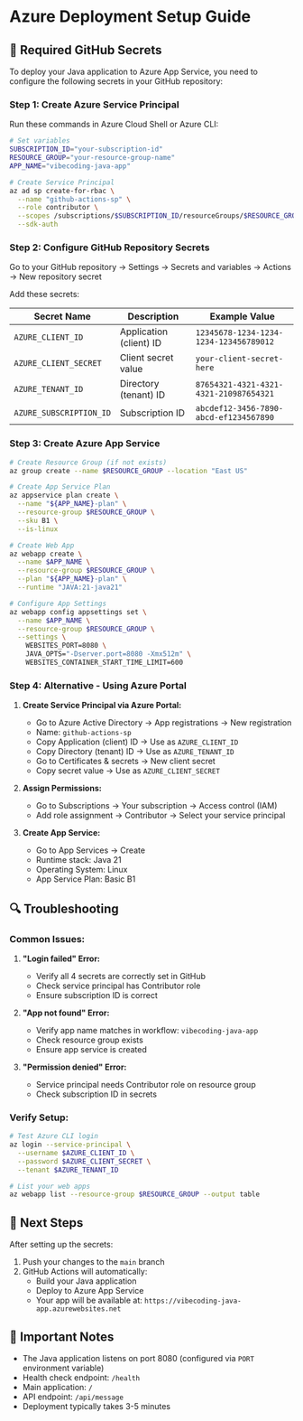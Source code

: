 # Azure Deployment Setup Guide

## 🔧 Required GitHub Secrets

To deploy your Java application to Azure App Service, you need to configure the following secrets in your GitHub repository:

### Step 1: Create Azure Service Principal

Run these commands in Azure Cloud Shell or Azure CLI:

```bash
# Set variables
SUBSCRIPTION_ID="your-subscription-id"
RESOURCE_GROUP="your-resource-group-name"
APP_NAME="vibecoding-java-app"

# Create Service Principal
az ad sp create-for-rbac \
  --name "github-actions-sp" \
  --role contributor \
  --scopes /subscriptions/$SUBSCRIPTION_ID/resourceGroups/$RESOURCE_GROUP \
  --sdk-auth
```

### Step 2: Configure GitHub Repository Secrets

Go to your GitHub repository → Settings → Secrets and variables → Actions → New repository secret

Add these secrets:

| Secret Name | Description | Example Value |
|-------------|-------------|---------------|
| `AZURE_CLIENT_ID` | Application (client) ID | `12345678-1234-1234-1234-123456789012` |
| `AZURE_CLIENT_SECRET` | Client secret value | `your-client-secret-here` |
| `AZURE_TENANT_ID` | Directory (tenant) ID | `87654321-4321-4321-4321-210987654321` |
| `AZURE_SUBSCRIPTION_ID` | Subscription ID | `abcdef12-3456-7890-abcd-ef1234567890` |

### Step 3: Create Azure App Service

```bash
# Create Resource Group (if not exists)
az group create --name $RESOURCE_GROUP --location "East US"

# Create App Service Plan
az appservice plan create \
  --name "${APP_NAME}-plan" \
  --resource-group $RESOURCE_GROUP \
  --sku B1 \
  --is-linux

# Create Web App
az webapp create \
  --name $APP_NAME \
  --resource-group $RESOURCE_GROUP \
  --plan "${APP_NAME}-plan" \
  --runtime "JAVA:21-java21"

# Configure App Settings
az webapp config appsettings set \
  --name $APP_NAME \
  --resource-group $RESOURCE_GROUP \
  --settings \
    WEBSITES_PORT=8080 \
    JAVA_OPTS="-Dserver.port=8080 -Xmx512m" \
    WEBSITES_CONTAINER_START_TIME_LIMIT=600
```

### Step 4: Alternative - Using Azure Portal

1. **Create Service Principal via Azure Portal:**
   - Go to Azure Active Directory → App registrations → New registration
   - Name: `github-actions-sp`
   - Copy Application (client) ID → Use as `AZURE_CLIENT_ID`
   - Copy Directory (tenant) ID → Use as `AZURE_TENANT_ID`
   - Go to Certificates & secrets → New client secret
   - Copy secret value → Use as `AZURE_CLIENT_SECRET`

2. **Assign Permissions:**
   - Go to Subscriptions → Your subscription → Access control (IAM)
   - Add role assignment → Contributor → Select your service principal

3. **Create App Service:**
   - Go to App Services → Create
   - Runtime stack: Java 21
   - Operating System: Linux
   - App Service Plan: Basic B1

## 🔍 Troubleshooting

### Common Issues:

1. **"Login failed" Error:**
   - Verify all 4 secrets are correctly set in GitHub
   - Check service principal has Contributor role
   - Ensure subscription ID is correct

2. **"App not found" Error:**
   - Verify app name matches in workflow: `vibecoding-java-app`
   - Check resource group exists
   - Ensure app service is created

3. **"Permission denied" Error:**
   - Service principal needs Contributor role on resource group
   - Check subscription ID in secrets

### Verify Setup:

```bash
# Test Azure CLI login
az login --service-principal \
  --username $AZURE_CLIENT_ID \
  --password $AZURE_CLIENT_SECRET \
  --tenant $AZURE_TENANT_ID

# List your web apps
az webapp list --resource-group $RESOURCE_GROUP --output table
```

## 🚀 Next Steps

After setting up the secrets:

1. Push your changes to the `main` branch
2. GitHub Actions will automatically:
   - Build your Java application
   - Deploy to Azure App Service
   - Your app will be available at: `https://vibecoding-java-app.azurewebsites.net`

## 📝 Important Notes

- The Java application listens on port 8080 (configured via `PORT` environment variable)
- Health check endpoint: `/health`
- Main application: `/`
- API endpoint: `/api/message`
- Deployment typically takes 3-5 minutes
